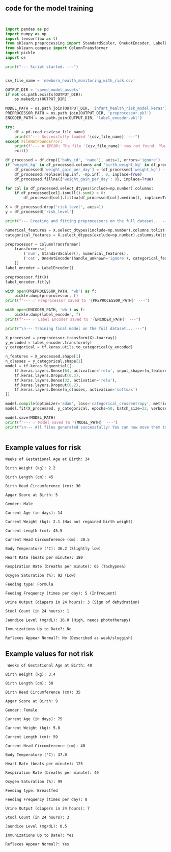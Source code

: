 ## code for the model training
````python


import pandas as pd
import numpy as np
import tensorflow as tf
from sklearn.preprocessing import StandardScaler, OneHotEncoder, LabelEncoder
from sklearn.compose import ColumnTransformer
import pickle
import os

print("--- Script started. ---")


csv_file_name = 'newborn_health_monitoring_with_risk.csv'

OUTPUT_DIR = 'saved_model_assets'
if not os.path.exists(OUTPUT_DIR):
    os.makedirs(OUTPUT_DIR)

MODEL_PATH = os.path.join(OUTPUT_DIR, 'infant_health_risk_model.keras')
PREPROCESSOR_PATH = os.path.join(OUTPUT_DIR, 'preprocessor.pkl')
ENCODER_PATH = os.path.join(OUTPUT_DIR, 'label_encoder.pkl')

try:
    df = pd.read_csv(csv_file_name)
    print(f"--- Successfully loaded '{csv_file_name}' ---")
except FileNotFoundError:
    print(f"--- ❌ ERROR: The file '{csv_file_name}' was not found. Please make sure it's in the same directory as this script. ---")
    exit()

df_processed = df.drop(['baby_id', 'name'], axis=1, errors='ignore')
if 'weight_kg' in df_processed.columns and 'birth_weight_kg' in df_processed.columns and 'age_days' in df_processed.columns:
    df_processed['weight_gain_per_day'] = (df_processed['weight_kg'] - df_processed['birth_weight_kg']) / df_processed['age_days']
    df_processed.replace([np.inf, -np.inf], 0, inplace=True)
    df_processed.fillna({'weight_gain_per_day': 0}, inplace=True)

for col in df_processed.select_dtypes(include=np.number).columns:
    if df_processed[col].isnull().sum() > 0:
        df_processed[col].fillna(df_processed[col].median(), inplace=True)

X = df_processed.drop('risk_level', axis=1)
y = df_processed['risk_level']

print("--- Creating and fitting preprocessors on the full dataset... ---")

numerical_features = X.select_dtypes(include=np.number).columns.tolist()
categorical_features = X.select_dtypes(exclude=np.number).columns.tolist()

preprocessor = ColumnTransformer(
    transformers=[
        ('num', StandardScaler(), numerical_features),
        ('cat', OneHotEncoder(handle_unknown='ignore'), categorical_features)
    ])
label_encoder = LabelEncoder()

preprocessor.fit(X)
label_encoder.fit(y)

with open(PREPROCESSOR_PATH, 'wb') as f:
    pickle.dump(preprocessor, f)
print(f"--- ✅ Preprocessor saved to '{PREPROCESSOR_PATH}' ---")

with open(ENCODER_PATH, 'wb') as f:
    pickle.dump(label_encoder, f)
print(f"--- ✅ Label Encoder saved to '{ENCODER_PATH}' ---")

print("\n--- Training final model on the full dataset... ---")

X_processed = preprocessor.transform(X).toarray()
y_encoded = label_encoder.transform(y)
y_categorical = tf.keras.utils.to_categorical(y_encoded)

n_features = X_processed.shape[1]
n_classes = y_categorical.shape[1]
model = tf.keras.Sequential([
    tf.keras.layers.Dense(64, activation='relu', input_shape=(n_features,)),
    tf.keras.layers.Dropout(0.3),
    tf.keras.layers.Dense(32, activation='relu'),
    tf.keras.layers.Dropout(0.2),
    tf.keras.layers.Dense(n_classes, activation='softmax')
])

model.compile(optimizer='adam', loss='categorical_crossentropy', metrics=['accuracy'])
model.fit(X_processed, y_categorical, epochs=50, batch_size=32, verbose=1)

model.save(MODEL_PATH)
print(f"--- ✅ Model saved to '{MODEL_PATH}' ---")
print("\n--- All files generated successfully! You can now move them to your Django project's 'ml_model' folder. ---")



````

## Example values for risk

    Weeks of Gestational Age at Birth: 34

    Birth Weight (kg): 2.2

    Birth Length (cm): 45

    Birth Head Circumference (cm): 30

    Apgar Score at Birth: 5

    Gender: Male

    Current Age (in days): 14

    Current Weight (kg): 2.1 (Has not regained birth weight)

    Current Length (cm): 45.5

    Current Head Circumference (cm): 30.5

    Body Temperature (°C): 36.2 (Slightly low)

    Heart Rate (beats per minute): 180

    Respiration Rate (breaths per minute): 65 (Tachypnea)

    Oxygen Saturation (%): 92 (Low)

    Feeding type: Formula

    Feeding Frequency (times per day): 5 (Infrequent)

    Urine Output (diapers in 24 hours): 3 (Sign of dehydration)

    Stool Count (in 24 hours): 1

    Jaundice Level (mg/dL): 16.0 (High, needs phototherapy)

    Immunizations Up to Date?: No

    Reflexes Appear Normal?: No (Described as weak/sluggish)


## Example values for not risk

     Weeks of Gestational Age at Birth: 40

    Birth Weight (kg): 3.4

    Birth Length (cm): 50

    Birth Head Circumference (cm): 35

    Apgar Score at Birth: 9

    Gender: Female

    Current Age (in days): 75

    Current Weight (kg): 5.8

    Current Length (cm): 59

    Current Head Circumference (cm): 40

    Body Temperature (°C): 37.0

    Heart Rate (beats per minute): 125

    Respiration Rate (breaths per minute): 40

    Oxygen Saturation (%): 99

    Feeding type: Breastfed

    Feeding Frequency (times per day): 8

    Urine Output (diapers in 24 hours): 7

    Stool Count (in 24 hours): 3

    Jaundice Level (mg/dL): 0.5

    Immunizations Up to Date?: Yes

    Reflexes Appear Normal?: Yes

